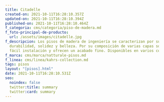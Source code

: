 ```yaml
---
title: Citadelle
created-on: 2021-10-11T16:28:10.357Z
updated-on: 2021-10-11T16:28:10.394Z
published-on: 2021-10-11T16:28:10.464Z
f_categoria: cms/categoria/piso-de-madera.md
f_foto-principal-de-producto:
  url: /assets/images/citadelle.jpg
f_descripcion: Los pisos de madera de ingeniería se caracterizan por su
  durabilidad, solidez y belleza. Por su composición de varias capas son de
  fácil instalación y ofrecen un acabado fino. Disponibles en varios colores.
f_marca: cms/marca/natturale-pisos.md
f_linea: cms/linea/kahrs-collection.md
tags: pisos
layout: "[pisos].html"
date: 2021-10-11T16:28:10.531Z
seo:
  noindex: false
  twitter:title: summary
  twitter:card: summary
---
```


